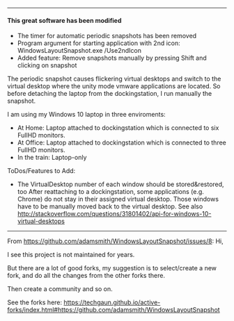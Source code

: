 ------------
#### This great software has been modified
* The timer for automatic periodic snapshots has been removed 
* Program argument for starting application with 2nd icon: WindowsLayoutSnapshot.exe /Use2ndIcon
* Added feature: Remove snapshots manually by pressing Shift and clicking on snapshot

The periodic snapshot causes flickering virtual desktops and 
switch to the virtual desktop where the unity mode vmware applications are located.
So before detaching the laptop from the dockingstation, I run manually the snapshot.


I am using my Windows 10 laptop in three enviroments:
* At Home:       Laptop attached to dockingstation which is connected to six   FullHD monitors.
* At Office:     Laptop attached to dockingstation which is connected to three FullHD monitors.
* In the train:  Laptop-only 


ToDos/Features to Add:
* The VirtualDesktop number of each window should be stored&restored, too
  After reattaching to a dockingstation, some applications (e.g. Chrome) do not stay in their assigned virtual desktop.
  Those windows have to be manually moved back to the virtual desktop.
  See also http://stackoverflow.com/questions/31801402/api-for-windows-10-virtual-desktops
  
------------

From https://github.com/adamsmith/WindowsLayoutSnapshot/issues/8:
Hi,

I see this project is not maintained for years.

But there are a lot of good forks, my suggestion is to select/create a new fork, and do all the changes from the other forks there.

Then create a community and so on.

See the forks here: https://techgaun.github.io/active-forks/index.html#https://github.com/adamsmith/WindowsLayoutSnapshot
